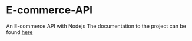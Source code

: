 # E-commerce-API
An E-commerce API with Nodejs
The documentation to the project can be found [here](https://documenter.getpostman.com/view/14459384/UUxwDpSJ)
